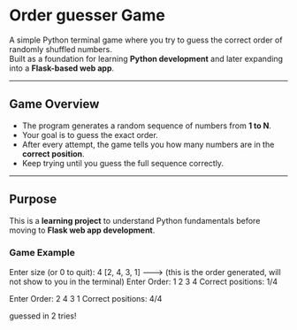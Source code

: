 # Order guesser Game 

A simple Python terminal game where you try to guess the correct order of randomly shuffled numbers.  
Built as a foundation for learning **Python development** and later expanding into a **Flask-based web app**.

---

##  Game Overview
- The program generates a random sequence of numbers from **1 to N**.  
- Your goal is to guess the exact order.  
- After every attempt, the game tells you how many numbers are in the **correct position**.  
- Keep trying until you guess the full sequence correctly.

---

##  Purpose
This is a **learning project** to understand Python fundamentals before moving to **Flask web app development**.

### Game Example
Enter size (or 0 to quit): 4
[2, 4, 3, 1] ---> (this is the order generated, will not show to you in the terminal)
Enter Order: 1 2 3 4
Correct positions: 1/4

Enter Order: 2 4 3 1
Correct positions: 4/4

guessed in 2 tries!
<GAME-WON>
<CONGRATULATIONS>


